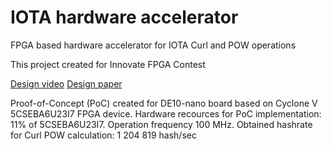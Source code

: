# IOTA hardware accelerator
FPGA based hardware accelerator for IOTA Curl and POW operations

This project created for Innovate FPGA Contest

[Design video](https://www.youtube.com/watch?v=JJRlwTJHBCg) [Design paper](http://innovatefpga.com/cgi-bin/innovate/teams.pl?Id=EM080)

Proof-of-Concept (PoC) created for DE10-nano board based on Cyclone V 5CSEBA6U23I7 FPGA device. Hardware recources for PoC implementation: 11% of 5CSEBA6U23I7. Operation frequency 100 MHz. Obtained hashrate for Curl POW calculation: 1 204 819 hash/sec 
